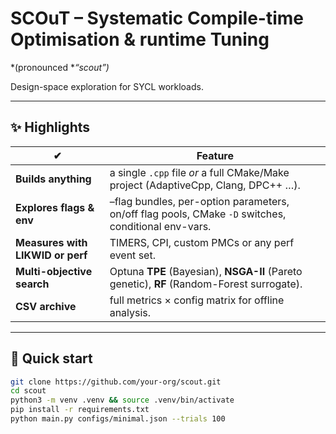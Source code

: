 # SCOuT – Systematic **C**ompile-time **O**ptimisation & runtime **T**uning
*(pronounced **“scout”)*  

Design-space exploration for SYCL workloads.

---

## ✨ Highlights

| ✔ | Feature |
|---|---------|
| **Builds anything**  |  a single `.cpp` file *or* a full CMake/Make project (AdaptiveCpp, Clang, DPC++ …).
| **Explores flags & env**  | –flag bundles, per-option parameters, on/off flag pools, CMake `-D` switches, conditional env-vars.
| **Measures with LIKWID or perf**  | TIMERS, CPI, custom PMCs or any perf event set.
| **Multi-objective search**  | Optuna **TPE** (Bayesian), **NSGA-II** (Pareto genetic), **RF** (Random-Forest surrogate).
| **CSV archive**  |  full metrics × config matrix for offline analysis.

---

## 🚀 Quick start

```bash
git clone https://github.com/your-org/scout.git
cd scout
python3 -m venv .venv && source .venv/bin/activate
pip install -r requirements.txt                
python main.py configs/minimal.json --trials 100
